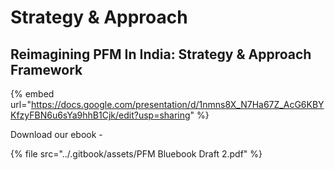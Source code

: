 # Strategy & Approach

## Reimagining PFM In India: Strategy & Approach Framework

{% embed url="https://docs.google.com/presentation/d/1nmns8X_N7Ha67Z_AcG6KBYKfzyFBN6u6sYa9hhB1Cjk/edit?usp=sharing" %}

Download our ebook -

{% file src="../.gitbook/assets/PFM Bluebook Draft 2.pdf" %}

